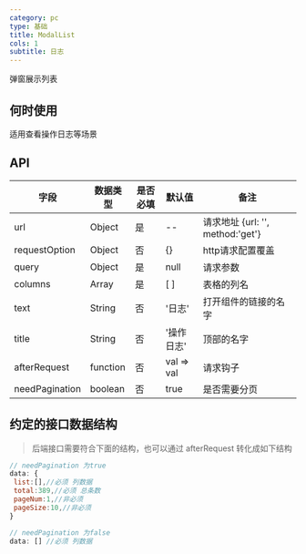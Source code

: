 ```yaml
---
category: pc
type: 基础
title: ModalList
cols: 1
subtitle: 日志
---
```


弹窗展示列表

## 何时使用

适用查看操作日志等场景

## API

字段 | 数据类型 | 是否必填 | 默认值 | 备注
--- | --- | --- | --- | ---
url | Object | 是 | -- | 请求地址 {url: '', method:'get'}
requestOption | Object | 否 | {} | http请求配置覆盖
query | Object | 是 | null | 请求参数
columns |Array | 是 | [ ] | 表格的列名
text | String | 否 | '日志' | 打开组件的链接的名字
title | String | 否 | '操作日志' | 顶部的名字
afterRequest | function | 否 | val => val | 请求钩子
needPagination | boolean | 否 | true | 是否需要分页


## 约定的接口数据结构

> 后端接口需要符合下面的结构，也可以通过 afterRequest 转化成如下结构

```javascript
// needPagination 为true
data: {
 list:[],//必须 列数据
 total:389,//必须 总条数
 pageNum:1,//非必须
 pageSize:10,//非必须
}

// needPagination 为false
data: [] //必须 列数据
```


